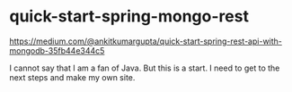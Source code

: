 # quick-start-spring-mongo-rest
https://medium.com/@ankitkumargupta/quick-start-spring-rest-api-with-mongodb-35fb44e344c5

I cannot say that I am a fan of Java. But this is a start. I need to get to the next steps and make my own site.
